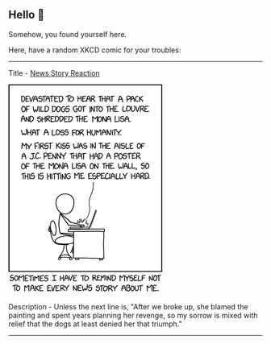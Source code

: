 ## Hello 👀

Somehow, you found yourself here.

Here, have a random XKCD comic for your troubles:

-----------------------------------

Title - [News Story Reaction](https://xkcd.com/2505)

![News Story Reaction](./random_comic.png)

Description - Unless the next line is, "After we broke up, she blamed the painting and spent years planning her revenge, so my sorrow is mixed with relief that the dogs at least denied her that triumph."

-----------------------------------